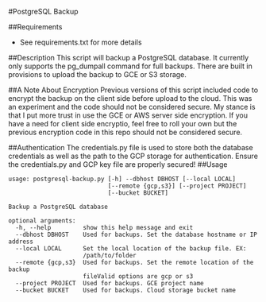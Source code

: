 #PostgreSQL Backup

##Requirements
* See requirements.txt for more details

##Description
This script will backup a PostgreSQL database. It currently only supports the pg_dumpall command for full backups. There are built in provisions to upload the backup to GCE or S3 storage.

##A Note About Encryption
Previous versions of this script included code to encrypt the backup on the client side before upload to the cloud. This was an experiment and the code should not be considered secure. My stance is that I put more trust in use the GCE or AWS server side encryption. If you have a need for client side encryptio, feel free to roll your own but the previous encryption code in this repo should not be considered secure.

##Authentication
The credentials.py file is used to store both the database credentials as well as the path to the GCP storage for authentication. Ensure the credentials.py and GCP key file are properly secured!
##Usage
~~~~
usage: postgresql-backup.py [-h] --dbhost DBHOST [--local LOCAL]
                            [--remote {gcp,s3}] [--project PROJECT]
                            [--bucket BUCKET]

Backup a PostgreSQL database

optional arguments:
  -h, --help         show this help message and exit
  --dbhost DBHOST    Used for backups. Set the database hostname or IP address
  --local LOCAL      Set the local location of the backup file. EX:
                     /path/to/folder
  --remote {gcp,s3}  Used for backups. Set the remote location of the backup
                     fileValid options are gcp or s3
  --project PROJECT  Used for backups. GCE project name
  --bucket BUCKET    Used for backups. Cloud storage bucket name

~~~~